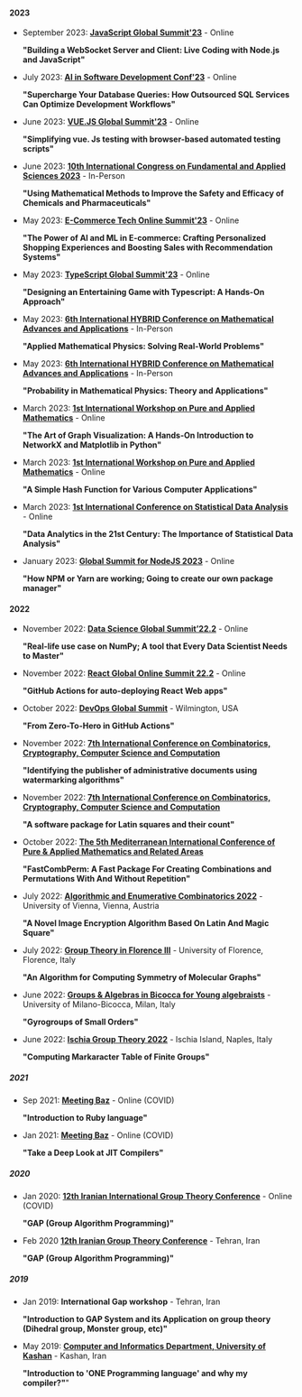 #### 2023

* September 2023: **[JavaScript Global Summit'23](https://events.geekle.us/js23/)** - Online 

   **"Building a WebSocket Server and Client: Live Coding with Node.js and JavaScript"**

* July 2023: **[AI in Software Development Conf'23](https://events.geekle.us/aisoftware/)** - Online 

   **"Supercharge Your Database Queries: How Outsourced SQL Services Can Optimize Development Workflows"**

* June 2023: **[VUE.JS Global Summit'23](https://events.geekle.us/vuejs23/)** - Online 

   **"Simplifying vue. Js testing with browser-based automated testing scripts"**

* June 2023: **[10th International Congress on Fundamental and Applied Sciences 2023](https://icfas2023.intsa.org/)** - In-Person

    **"Using Mathematical Methods to Improve the Safety and Efficacy of Chemicals and Pharmaceuticals"**

* May 2023: **[E-Commerce Tech Online Summit'23](https://events.geekle.us/ecommerce23/)** - Online 

   **"The Power of AI and ML in E-commerce: Crafting Personalized Shopping Experiences and Boosting Sales with Recommendation Systems"**

* May 2023: **[TypeScript Global Summit'23](https://events.geekle.us/typescript/)** - Online 

   **"Designing an Entertaining Game with Typescript: A Hands-On Approach"**

* May 2023: **[6th International HYBRID Conference on Mathematical Advances and Applications](https://2023.icomaas.com/)** - In-Person 

   **"Applied Mathematical Physics: Solving Real-World Problems"**

* May 2023: **[6th International HYBRID Conference on Mathematical Advances and Applications](https://2023.icomaas.com/)** - In-Person

   **"Probability in Mathematical Physics: Theory and Applications"**

* March 2023: **[1st International Workshop on Pure and Applied Mathematics](https://sites.google.com/view/iwatds-2023/)** - Online

   **"The Art of Graph Visualization: A Hands-On Introduction to NetworkX and Matplotlib in Python"**

* March 2023: **[1st International Workshop on Pure and Applied Mathematics](https://sites.google.com/view/iwatds-2023/)** - Online

   **"A Simple Hash Function for Various Computer Applications"**

* March 2023: **[1st International Conference on Statistical Data Analysis](https://www.csda.ir/)** - Online

   **"Data Analytics in the 21st Century: The Importance of Statistical Data Analysis"**

* January 2023: **[Global Summit for NodeJS 2023](https://events.geekle.us/nodejs/)** - Online

   **"How NPM or Yarn are working; Going to create our own package manager"**

#### 2022

* November 2022: **[Data Science Global Summit’22.2](https://events.geekle.us/data-science2/)** - Online

   **"Real-life use case on NumPy; A tool that Every Data Scientist Needs to Master"**
 
* November 2022: **[React Global Online Summit 22.2](https://events.geekle.us/react3/)** - Online

   **"GitHub Actions for auto-deploying React Web apps"**

* October 2022: **[DevOps Global Summit](https://events.geekle.us/devops/)** - Wilmington, USA

   **"From Zero-To-Hero in GitHub Actions"**

<!--  -->

* November 2022: **[7th International Conference on Combinatorics, Cryptography, Computer Science and Computation](http://i4c.iust.ac.ir/index.php?lang=en)**

   **"Identifying the publisher of administrative documents using watermarking algorithms"**

* November 2022: **[7th International Conference on Combinatorics, Cryptography, Computer Science and Computation](http://i4c.iust.ac.ir/index.php?lang=en)**

   **"A software package for Latin squares and their count"**

* October 2022: **[The 5th Mediterranean International Conference of Pure & Applied Mathematics and Related Areas](https://micopam.com/)**

   **"FastCombPerm: A Fast Package For Creating Combinations and Permutations With And Without Repetition"**

<!--  -->

* July 2022: **[Algorithmic and Enumerative Combinatorics 2022](https://www3.risc.jku.at/conferences/aec2022/)** - University of Vienna, Vienna, Austria

   **"A Novel Image Encryption Algorithm Based On Latin And Magic Square"**

* July 2022: **[Group Theory in Florence III](https://sites.google.com/view/groupsinflorence/main)** - University of Florence, Florence, Italy

   **"An Algorithm for Computing Symmetry of Molecular Graphs"**

* June 2022: **[Groups & Algebras in Bicocca for Young algebraists](https://staff.matapp.unimib.it/~/gaby/gaby2022/)** - University of Milano-Bicocca, Milan, Italy

   **"Gyrogroups of Small Orders"**

* June 2022: **[Ischia Group Theory 2022](http://www.dipmat2.unisa.it/ischiagrouptheory/)** - Ischia Island, Naples, Italy

   **"Computing Markaracter Table of Finite Groups"**

<!--  -->

##### 2021

* Sep 2021: **[Meeting Baz](https://meetingbaz.ir/archives/)** - Online (COVID)

   **"Introduction to Ruby language"**

* Jan 2021: **[Meeting Baz](https://meetingbaz.ir/archives/)** - Online (COVID)

   **"Take a Deep Look at JIT Compilers"**

<!--  -->

##### 2020

* Jan 2020: **[12th Iranian International Group Theory Conference](https://igtc12.modares.ac.ir/)** - Online (COVID)

   **"GAP (Group Algorithm Programming)"**

*  Feb 2020 **[12th Iranian Group Theory Conference](https://igtc12.modares.ac.ir/)** - Tehran, Iran

   **"GAP (Group Algorithm Programming)"**

<!--  -->

##### 2019

* Jan 2019: **International Gap workshop** - Tehran, Iran

   **"Introduction to GAP System and its Application on group theory (Dihedral group, Monster group, etc)"**

* May 2019: **[Computer and Informatics Department, University of Kashan](https://kashanu.ac.ir/)** - Kashan, Iran

   **"Introduction to 'ONE Programming language' and why my compiler?"**"
